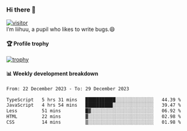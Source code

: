 ### Hi there 👋
[![visitor](https://visitor-badge.glitch.me/badge?page_id=liihuu&right_color=blue)](https://github.com/liihuu)<br>
I’m liihuu, a pupil who likes to write bugs.😄


#### 🏆 Profile trophy
[![trophy](https://github-profile-trophy.vercel.app?username=liihuu&margin-w=16&margin-h=16&rank=-C,-B)](https://github.com/liihuu)


#### 📊 Weekly development breakdown
<!--START_SECTION:waka-->

```txt
From: 22 December 2023 - To: 29 December 2023

TypeScript   5 hrs 31 mins   ███████████░░░░░░░░░░░░░░   44.39 %
JavaScript   4 hrs 54 mins   ██████████░░░░░░░░░░░░░░░   39.47 %
Less         51 mins         █▓░░░░░░░░░░░░░░░░░░░░░░░   06.92 %
HTML         22 mins         ▓░░░░░░░░░░░░░░░░░░░░░░░░   02.98 %
CSS          14 mins         ▒░░░░░░░░░░░░░░░░░░░░░░░░   01.98 %
```

<!--END_SECTION:waka-->

<!--
**liihuu/liihuu** is a ✨ _special_ ✨ repository because its `README.md` (this file) appears on your GitHub profile.

Here are some ideas to get you started:

- 🔭 I’m currently working on ...
- 🌱 I’m currently learning ...
- 👯 I’m looking to collaborate on ...
- 🤔 I’m looking for help with ...
- 💬 Ask me about ...
- 📫 How to reach me: ...
- 😄 Pronouns: ...
- ⚡ Fun fact: ...
-->
